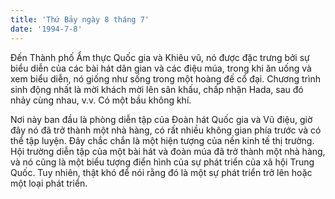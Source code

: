 ```yaml
---
title: 'Thứ Bảy ngày 8 tháng 7'
date: '1994-7-8'
---
```


Đến Thành phố Ẩm thực Quốc gia và Khiêu vũ, nó được đặc trưng bởi sự biểu diễn của các bài hát dân gian và các điệu múa, trong khi ăn uống và xem biểu diễn, nó giống như sống trong một hoàng đế cổ đại. Chương trình sinh động nhất là mời khách mời lên sân khấu, chấp nhận Hada, sau đó nhảy cùng nhau, v.v. Có một bầu không khí.

Nơi này ban đầu là phòng diễn tập của Đoàn hát Quốc gia và Vũ điệu, giờ đây nó đã trở thành một nhà hàng, có rất nhiều không gian phía trước và có thể tập luyện. Đây chắc chắn là một hiện tượng của nền kinh tế thị trường. Hội trường diễn tập của một bài hát và đoàn múa đã trở thành một nhà hàng, và nó cũng là một biểu tượng điển hình của sự phát triển của xã hội Trung Quốc. Tuy nhiên, thật khó để nói rằng đó là một sự phát triển trở lên hoặc một loại phát triển.

